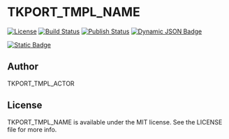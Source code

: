 # TKPORT_TMPL_NAME

[![License](http://img.shields.io/:license-MIT-orange.svg)](https://github.com/TKPORT_TMPL_REPOSITORY/blob/master/LICENSE)
[![Build Status](https://github.com/TKPORT_TMPL_REPOSITORY/actions/workflows/build.yml/badge.svg)](https://github.com/TKPORT_TMPL_REPOSITORY/actions/workflows/build.yml)
[![Publish Status](https://github.com/TKPORT_TMPL_REPOSITORY/actions/workflows/publish.yml/badge.svg)](https://github.com/TKPORT_TMPL_REPOSITORY/actions/workflows/publish.yml)
[![Dynamic JSON Badge](https://img.shields.io/badge/dynamic/json?url=https%3A%2F%2Fraw.githubusercontent.com%2FTKCPlusProjects%2Ftkregistry%2Fmaster%2Fports%2FTKPORT_TMPL_NAME%2Fvcpkg.json&query=version&prefix=v%20&logo=github&logoColor=%23959DA5&label=Release&labelColor=%23444D56&color=%2334D058)
](https://github.com/TKPORT_TMPL_REPOSITORY/releases)

[![Static Badge](https://img.shields.io/badge/vcpkg%20registries-tkregistry-passing?style=social&logo=microsoft)](https://github.com/TKCPlusProjects/tkregistry)

## Author

TKPORT_TMPL_ACTOR

## License

TKPORT_TMPL_NAME is available under the MIT license. See the LICENSE file for more info.
